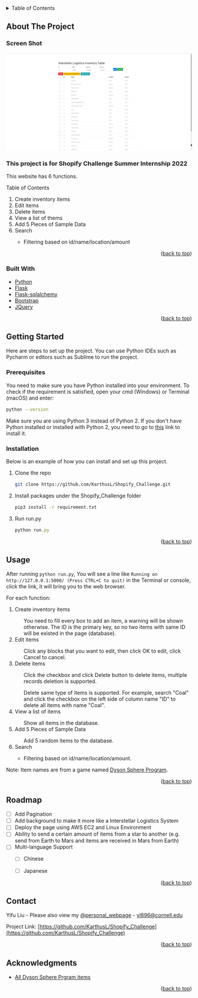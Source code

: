 <div id="top"></div>

<!-- TABLE OF CONTENTS -->
<details>
  <summary>Table of Contents</summary>
  <ol>
    <li>
      <a href="#about-the-project">About The Project</a>
      <ul>
        <li><a href="#built-with">Built With</a></li>
      </ul>
    </li>
    <li>
      <a href="#getting-started">Getting Started</a>
      <ul>
        <li><a href="#prerequisites">Prerequisites</a></li>
        <li><a href="#installation">Installation</a></li>
      </ul>
    </li>
    <li><a href="#usage">Usage</a></li>
    <li><a href="#roadmap">Roadmap</a></li>
    <li><a href="#contact">Contact</a></li>
    <li><a href="#acknowledgments">Acknowledgments</a></li>
  </ol>
</details>



<!-- ABOUT THE PROJECT -->

## About The Project

### Screen Shot

![](screenshot.png)

### This project is for Shopify Challenge Summer Internship 2022

This website has 6 functions.


  <summary>Table of Contents</summary>
  <ol>
    <li>Create inventory items</li>
    <li>Edit items</li>
    <li>Delete items</li>
    <li>View a list of thems</li>
    <li>Add 5 Pieces of Sample Data</li>
    <li>Search</li>
    <ul>
        <li>Filtering based on id/name/location/amount</li>
    </ul>
  </ol>

<p align="right">(<a href="#top">back to top</a>)</p>

### Built With

* [Python](https://www.python.org/)
* [Flask](https://flask.palletsprojects.com/en/2.0.x/)
* [Flask-sqlalchemy](https://flask-sqlalchemy.palletsprojects.com/en/2.x/)
* [Bootstrap](https://getbootstrap.com)
* [JQuery](https://jquery.com)

<p align="right">(<a href="#top">back to top</a>)</p>



<!-- GETTING STARTED -->

## Getting Started

Here are steps to set up the project. You can use Python IDEs such as Pycharm or editors such as Sublime to run the project.

### Prerequisites

You need to make sure you have Python installed into your environment. To check if the requirement is satisfied, open
your cmd (Windows) or Terminal (macOS) and enter:

  ```sh
  python --version
  ```

Make sure you are using Python 3 instead of Python 2. If you don't have Python installed or installed with Python 2, you
need to go to [this](https://www.python.org/) link to install it.

### Installation

Below is an example of how you can install and set up this project.

1. Clone the repo
   ```sh
   git clone https://github.com/KarthusL/Shopify_Challenge.git
   ```
2. Install packages under the Shopify_Challenge folder
   ```sh
   pip3 install -r requirement.txt
   ```
3. Run run.py
   ```js
   python run.py
   ```

<p align="right">(<a href="#top">back to top</a>)</p>



<!-- USAGE EXAMPLES -->

## Usage

After running ```python run.py```, You will see a line
like ```Running on http://127.0.0.1:5000/ (Press CTRL+C to quit)``` in the Terminal or console, click the link, it will
bring you to the web browser.

For each function:
  <ol>
    <li>Create inventory items</li>
        <ul>
            You need to fill every box to add an item, a warning will be shown otherwise. The ID is the primary key, so no two items with same ID will be existed in the page (database).
        </ul>
    <li>Edit items</li>
        <ul>
            Click any blocks that you want to edit, then click OK to edit, click Cancel to cancel.
        </ul>
    <li>Delete items</li>
        <ul>
            Click the checkbox and click Delete button to delete items, multiple records deletion is supported.
        </ul>
        <ul>
            Delete same type of items is supported. For example, search "Coal" and click the checkbox on the left side of column name "ID" to delete all items with name "Coal". 
        </ul>
    <li>View a list of items</li>
        <ul>
            Show all items in the database.
        </ul>
    <li>Add 5 Pieces of Sample Data</li>
        <ul>
            Add 5 random items to the database. 
        </ul>
    <li>Search</li>
    <ul>
        <li>Filtering based on id/name/location/amount.</li>
    </ul>
  </ol>

Note: Item names are from a game named [Dyson Sphere Program](https://en.wikipedia.org/wiki/Dyson_Sphere_Program).


<p align="right">(<a href="#top">back to top</a>)</p>
<!-- ROADMAP -->

## Roadmap

- [ ] Add Pagination
- [ ] Add background to make it more like a Interstellar Logistics System
- [ ] Deploy the page using AWS EC2 and Linux Environment
- [ ] Ability to send a certain amount of items from a star to another (e.g. send from Earth to Mars and items are received in Mars from Earth)
- [ ] Multi-language Support
    - [ ] Chinese
    - [ ] Japanese
    

<p align="right">(<a href="#top">back to top</a>)</p>





<!-- CONTACT -->

## Contact

Yifu Liu - Please also view my [@personal_webpage](http://www.yifu-liu.com) - yl896@cornell.edu

Project Link: [https://github.com/KarthusL/Shopify_Challenge](https://github.com/KarthusL/Shopify_Challenge)

<p align="right">(<a href="#top">back to top</a>)</p>



<!-- ACKNOWLEDGMENTS -->

## Acknowledgments


* [All Dyson Sphere Prgram items](https://dsp-wiki.com/Items)

<p align="right">(<a href="#top">back to top</a>)</p>